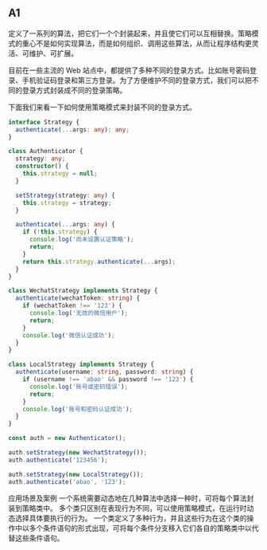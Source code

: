 ## A1
定义了一系列的算法，把它们一个个封装起来，并且使它们可以互相替换。策略模式的重心不是如何实现算法，而是如何组织、调用这些算法，从而让程序结构更灵活、可维护、可扩展。

目前在一些主流的 Web 站点中，都提供了多种不同的登录方式。比如账号密码登录、手机验证码登录和第三方登录。为了方便维护不同的登录方式，我们可以把不同的登录方式封装成不同的登录策略。

下面我们来看一下如何使用策略模式来封装不同的登录方式。

```ts
interface Strategy {
  authenticate(...args: any): any;
}

class Authenticator {
  strategy: any;
  constructor() {
    this.strategy = null;
  }

  setStrategy(strategy: any) {
    this.strategy = strategy;
  }

  authenticate(...args: any) {
    if (!this.strategy) {
      console.log('尚未设置认证策略');
      return;
    }
    return this.strategy.authenticate(...args);
  }
}

class WechatStrategy implements Strategy {
  authenticate(wechatToken: string) {
    if (wechatToken !== '123') {
      console.log('无效的微信用户');
      return;
    }
    console.log('微信认证成功');
  }
}

class LocalStrategy implements Strategy {
  authenticate(username: string, password: string) {
    if (username !== 'abao' && password !== '123') {
      console.log('账号或密码错误');
      return;
    }
    console.log('账号和密码认证成功');
  }
}

const auth = new Authenticator();

auth.setStrategy(new WechatStrategy());
auth.authenticate('123456');

auth.setStrategy(new LocalStrategy());
auth.authenticate('abao', '123');
```
应用场景及案例
一个系统需要动态地在几种算法中选择一种时，可将每个算法封装到策略类中。
多个类只区别在表现行为不同，可以使用策略模式，在运行时动态选择具体要执行的行为。
一个类定义了多种行为，并且这些行为在这个类的操作中以多个条件语句的形式出现，可将每个条件分支移入它们各自的策略类中以代替这些条件语句。